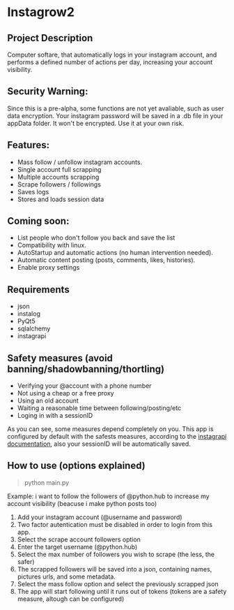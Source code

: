 # Instagrow2

## Project Description
Computer softare, that automatically logs in your instagram account, and performs a defined number of actions per day, increasing your account visibility. 

## Security Warning:
Since this is a pre-alpha, some functions are not yet avaliable, such as user data encryption. Your instagram password will be saved in a .db file in your appData folder. It won't be encrypted. Use it at your own risk.

## Features:
- Mass follow / unfollow instagram accounts.
- Single account full scrapping
- Multiple accounts scrapping
- Scrape followers / followings
- Saves logs
- Stores and loads session data

## Coming soon:
- List people who don't follow you back and save the list
- Compatibility with linux.
- AutoStartup and automatic actions (no human intervention needed).
- Automatic content posting (posts, comments, likes, histories).
- Enable proxy settings

## Requirements
- json
- instalog
- PyQt5
- sqlalchemy
- instagrapi

## Safety measures (avoid banning/shadowbanning/thortling)
- Verifying your @account with a phone number
- Not using a cheap or a free proxy
- Using an old account
- Waiting a reasonable time between following/posting/etc
- Loging in with a sessionID

As you can see, some measures depend completely on you. This app is configured by default with the safests measures, according to the [instagrapi documentation](https://subzeroid.github.io/instagrapi/usage-guide/best-practices.html), also your sessionID will be automatically saved.

## How to use (options explained)

> python main.py

Example: i want to follow the followers of @python.hub to increase my account visibility (beacuse i make python posts too)

1. Add your instagram account (@username and password)
2. Two factor autentication must be disabled in order to login from this app.
3. Select the scrape account followers option
4. Enter the target username (@python.hub)
5. Select the max number of followers you wish to scrape (the less, the safer)
6. The scrapped followers will be saved into a json, containing names, pictures urls, and some metadata.
7. Select the mass follow option and select the previously scrapped json
8. The app will start following until it runs out of tokens (tokens are a safety measure, altough can be configured)

